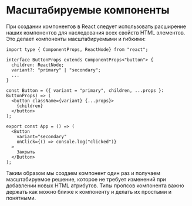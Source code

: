 # Масштабируемые компоненты

При создании компонентов в React следует использовать расширение наших компонентов для наследования всех свойств HTML элементов. Это делает компоненты масштабируемыми и гибкими:

```tsx
import type { ComponentProps, ReactNode} from "react";

interface ButtonProps extends ComponentProps<"button"> {
  children: ReactNode;
  variant?: "primary" | "secondary";
  ...
}

const Button = ({ variant = "primary", children, ...props }: ButtonProps) => (
  <button className={variant} {...props}>
    {children}
  </button>
);

export const App = () => (
  <Button
    variant="secondary"
    onClick={() => console.log("clicked")}
  >
    Закрыть
  </Button>
);
```

Таким образом мы создаем компонент один раз и получаем масштабируемое решение, которое не требует изменений при добавлении новых HTML атрибутов. Типы пропсов компонента важно держать как можно ближе к компоненту и делать их простыми и понятными.
